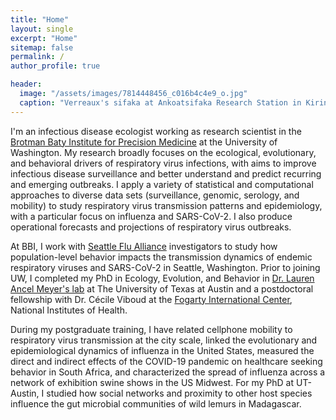 ```yaml
---
title: "Home"
layout: single
excerpt: "Home"
sitemap: false
permalink: /
author_profile: true

header:
  image: "/assets/images/7814448456_c016b4c4e9_o.jpg"
  caption: "Verreaux's sifaka at Ankoatsifaka Research Station in Kirindy Mitea National Park, Madagascar. Credit: Amanda Perofsky"
---
```


I'm an infectious disease ecologist working as research scientist in the [Brotman Baty Institute for Precision Medicine](https://brotmanbaty.org/) at the University of Washington. My research broadly focuses on the ecological, evolutionary, and behavioral drivers of respiratory virus infections, with aims to improve infectious disease surveillance and better understand and predict recurring and emerging outbreaks. I apply a variety of statistical and computational approaches to diverse data sets (surveillance, genomic, serology, and mobility) to study respiratory virus transmission patterns and epidemiology, with a particular focus on influenza and SARS-CoV-2. I also produce operational forecasts and projections of respiratory virus outbreaks.

At BBI, I work with [Seattle Flu Alliance](https://seattleflu.org/) investigators to study how population-level behavior impacts the transmission dynamics of endemic respiratory viruses and SARS-CoV-2 in Seattle, Washington. Prior to joining UW, I completed my PhD in Ecology, Evolution, and Behavior in [Dr. Lauren Ancel Meyer's lab](http://www.bio.utexas.edu/research/meyers/) at The University of Texas at Austin and a postdoctoral fellowship with Dr. Cécile Viboud at the [Fogarty International Center](https://www.fic.nih.gov/About/Staff/Pages/epidemiology-population.aspx), National Institutes of Health. 

During my postgraduate training, I have related cellphone mobility to respiratory virus transmission at the city scale, linked the evolutionary and epidemiological dynamics of influenza in the United States, measured the direct and indirect effects of the COVID-19 pandemic on healthcare seeking behavior in South Africa, and characterized the spread of influenza across a network of exhibition swine shows in the US Midwest. For my PhD at UT-Austin, I studied how social networks and proximity to other host species influence the gut microbial communities of wild lemurs in Madagascar.